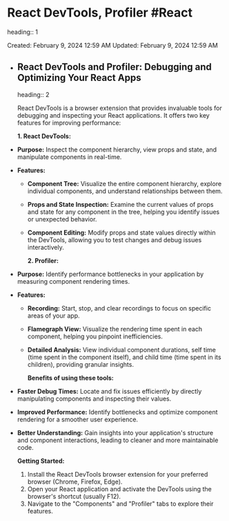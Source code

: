 # React DevTools, Profiler #React 
heading:: 1

Created: February 9, 2024 12:59 AM
Updated: February 9, 2024 12:59 AM
- ## **React DevTools and Profiler: Debugging and Optimizing Your React Apps**
  heading:: 2
  
  React DevTools is a browser extension that provides invaluable tools for debugging and inspecting your React applications. It offers two key features for improving performance:
  
  **1. React DevTools:**
- **Purpose:** Inspect the component hierarchy, view props and state, and manipulate components in real-time.
- **Features:**
	- **Component Tree:** Visualize the entire component hierarchy, explore individual components, and understand relationships between them.
	- **Props and State Inspection:** Examine the current values of props and state for any component in the tree, helping you identify issues or unexpected behavior.
	- **Component Editing:** Modify props and state values directly within the DevTools, allowing you to test changes and debug issues interactively.
	  
	  **2. Profiler:**
- **Purpose:** Identify performance bottlenecks in your application by measuring component rendering times.
- **Features:**
	- **Recording:** Start, stop, and clear recordings to focus on specific areas of your app.
	- **Flamegraph View:** Visualize the rendering time spent in each component, helping you pinpoint inefficiencies.
	- **Detailed Analysis:** View individual component durations, self time (time spent in the component itself), and child time (time spent in its children), providing granular insights.
	  
	  **Benefits of using these tools:**
- **Faster Debug Times:** Locate and fix issues efficiently by directly manipulating components and inspecting their values.
- **Improved Performance:** Identify bottlenecks and optimize component rendering for a smoother user experience.
- **Better Understanding:** Gain insights into your application's structure and component interactions, leading to cleaner and more maintainable code.
  
  **Getting Started:**
  
  1. Install the React DevTools browser extension for your preferred browser (Chrome, Firefox, Edge).
  2. Open your React application and activate the DevTools using the browser's shortcut (usually F12).
  3. Navigate to the "Components" and "Profiler" tabs to explore their features.